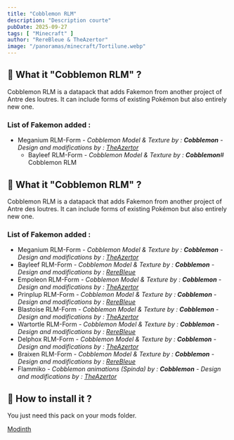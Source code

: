 ```yaml
---
title: "Cobblemon RLM"
description: "Description courte"
pubDate: 2025-09-27
tags: [ "Minecraft" ]
author: "RereBleue & TheAzertor"
image: "/panoramas/minecraft/Tortilune.webp"
---
```


## 🦦 What it "Cobblemon RLM" ?

Cobblemon RLM is a datapack that adds Fakemon from another project of Antre des loutres. It can include forms of
existing Pokémon but also entirely new one.

### List of Fakemon added :

- Meganium RLM-Form
  *- Cobblemon Model & Texture by : **Cobblemon***
  *- Design and modifications by : [TheAzertor](https://github.com/Corentin-cott)*
  - Bayleef RLM-Form
  *- Cobblemon Model & Texture by : **Cobblemon***# Cobblemon RLM

## 🦦 What it "Cobblemon RLM" ?

Cobblemon RLM is a datapack that adds Fakemon from another project of Antre des loutres. It can include forms of
existing Pokémon but also entirely new one.

### List of Fakemon added :

- Meganium RLM-Form
  *- Cobblemon Model & Texture by : **Cobblemon***
  *- Design and modifications by : [TheAzertor](https://github.com/Corentin-cott)*
- Bayleef RLM-Form
  *- Cobblemon Model & Texture by : **Cobblemon***
  *- Design and modifications by : [RereBleue](https://github.com/matheo-1712)*
- Empoleon RLM-Form
  *- Cobblemon Model & Texture by : **Cobblemon***
  *- Design and modifications by : [TheAzertor](https://github.com/Corentin-cott)*
- Prinplup RLM-Form
  *- Cobblemon Model & Texture by : **Cobblemon***
  *- Design and modifications by : [RereBleue](https://github.com/matheo-1712)*
- Blastoise RLM-Form
  *- Cobblemon Model & Texture by : **Cobblemon***
  *- Design and modifications by : [TheAzertor](https://github.com/Corentin-cott)*
- Wartortle RLM-Form
  *- Cobblemon Model & Texture by : **Cobblemon***
  *- Design and modifications by : [RereBleue](https://github.com/matheo-1712)*
- Delphox RLM-Form
  *- Cobblemon Model & Texture by : **Cobblemon***
  *- Design and modifications by : [TheAzertor](https://github.com/Corentin-cott)*
- Braixen RLM-Form
  *- Cobblemon Model & Texture by : **Cobblemon***
  *- Design and modifications by : [RereBleue](https://github.com/matheo-1712)*
- Flammiko
  *- Cobblemon animations (Spinda) by : **Cobblemon***
  *- Design and modifications by : [TheAzertor](https://github.com/Corentin-cott)*

## 🦦 How to install it ?

You just need this pack on your mods folder.

[Modinth](https://modrinth.com/datapack/cobblemon-rlm)

